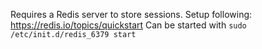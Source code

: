 Requires a Redis server to store sessions.
Setup following: https://redis.io/topics/quickstart
Can be started with `sudo /etc/init.d/redis_6379 start`
